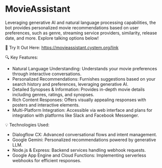 # MovieAssistant

Leveraging generative AI and natural language processing capabilities, the bot provides personalized movie recommendations based on user preferences, such as genre, streaming service providers, similarity, release date, and more.  Explore talking options below!

🔗 Try It Out Here: https://movieassistant.cystem.org/link


🔍 Key Features:
 - Natural Language Understanding: Understands your movie preferences through interactive conversations.
 - Personalized Recommendations: Furnishes suggestions based on your search history and preferences, leveraging generative AI.
 - Detailed Synopses & Information: Provides in-depth movie details including genres, ratings, and synopses.
 - Rich Content Responses: Offers visually appealing responses with posters and interactive elements.
 - Multi-Platform Integration: Accessible via web interface and plans for integration with platforms like Slack and Facebook Messenger.

💡 Technologies Used:
 - Dialogflow CX: Advanced conversational flows and intent management.
 - Google Gemini: Personalized recommendations powered by generative LLM.
 - Node.js & Express: Backend services handling webhook requests.
 - Google App Engine and Cloud Functions: Implementing serverless webhooks for efficient responses.

